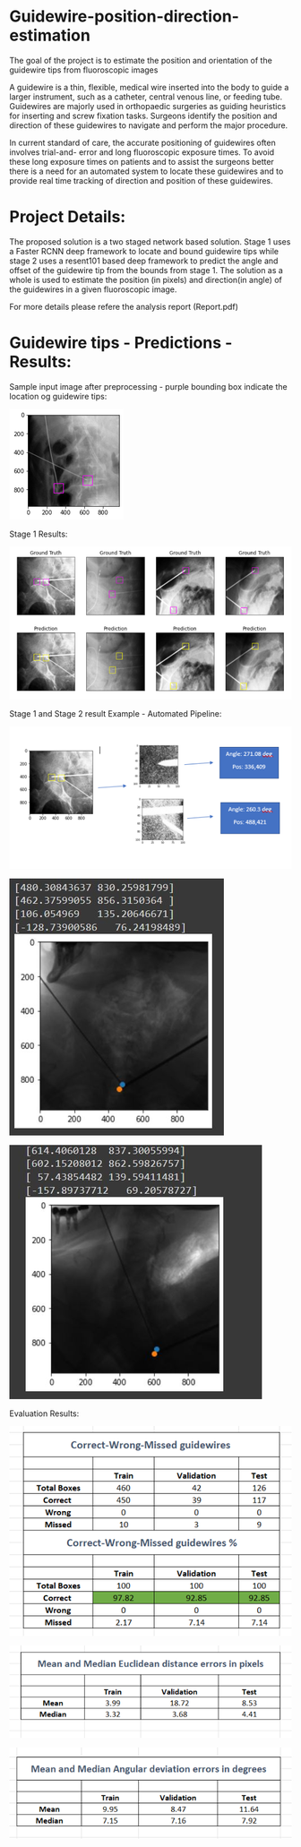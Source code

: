 # Guidewire-position-direction-estimation
The goal of the project is to estimate the position and orientation of the guidewire tips from fluoroscopic images

A guidewire is a thin, flexible, medical wire inserted into the body to guide a larger instrument, such as a catheter, central venous line, or feeding tube. Guidewires are majorly used in orthopaedic surgeries as guiding heuristics for inserting and screw fixation tasks. Surgeons identify the position and direction of these guidewires to navigate and perform the major procedure. 

In current standard of care,  the accurate positioning of guidewires often involves trial-and- error and long fluoroscopic exposure times. To avoid these long exposure times on patients and to assist the surgeons better there is a need for an automated system to locate these guidewires and to provide real time tracking of direction and position of these guidewires.  



# Project Details:
The proposed solution is a two staged network based solution. Stage 1 uses a Faster RCNN deep framework  to locate and bound guidewire tips while stage 2 uses a resent101 based deep framework to predict the angle and offset of the guidewire tip from the bounds from stage 1. The solution as a whole is used to estimate the position (in pixels) and direction(in angle) of the guidewires in a given fluoroscopic image.

For more details please refere the analysis report (Report.pdf)


# Guidewire tips - Predictions - Results:

Sample input image after preprocessing - purple bounding box indicate the location og guidewire tips:

![alt text](Execution_Images/Intermediate_results/gw1.png)

Stage 1 Results:

![alt text](Execution_Images/1_Stage_1_Detection_result.PNG)

Stage 1 and Stage 2 result Example - Automated Pipeline:

![alt text](Execution_Images/2_Complete_automation.png)

![alt text](Execution_Images/Intermediate_results/5.JPG)

![alt text](Execution_Images/Intermediate_results/9.JPG)


Evaluation Results:

![alt text](Execution_Images/Evaluation_results/r1.PNG)

![alt text](Execution_Images/Evaluation_results/r2.PNG)

![alt text](Execution_Images/Evaluation_results/r3.PNG)


